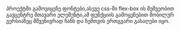 პროექტში გამოვიყენე ფონტები,ასევე css-ში flex-box ის მეშვეობით გავცენტრე მთავარი ელემენტი,ამ ფუნქციის გამოყენებით მობილურ ვერსიაზეც მშვენივრად ჩანს და ჩემთვის ერთგვარი გასაღები იყო.
